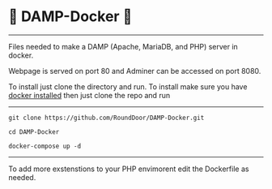 # 🐋 DAMP-Docker 🐋
------
Files needed to make a DAMP (Apache, MariaDB, and PHP) server in docker.

Webpage is served on port 80 and Adminer can be accessed on port 8080.

To install just clone the directory and run.
To install make sure you have [docker installed](https://docs.docker.com/desktop/install/mac-install/) then just clone the repo and run

------

```
git clone https://github.com/RoundDoor/DAMP-Docker.git 

cd DAMP-Docker  

docker-compose up -d
``` 

-------

To add more exstenstions to your PHP envimorent edit the Dockerfile as needed. 



